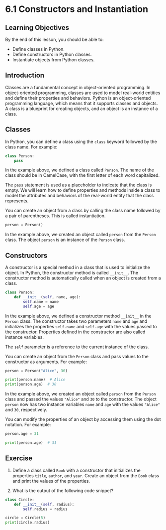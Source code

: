 # 6.1 Constructors and Instantiation

## Learning Objectives

By the end of this lesson, you should be able to:

- Define classes in Python.
- Define constructors in Python classes.
- Instantiate objects from Python classes.

## Introduction

Classes are a fundamental concept in object-oriented programming. In object-oriented programming, classes are used to model real-world entities and define their properties and behaviors. Python is an object-oriented programming language, which means that it supports classes and objects. A class is a blueprint for creating objects, and an object is an instance of a class.

## Classes

In Python, you can define a class using the `class` keyword followed by the class name. For example:

```python
class Person:
    pass
```

In the example above, we defined a class called `Person`. The name of the class should be in CamelCase, with the first letter of each word capitalized.

The `pass` statement is used as a placeholder to indicate that the class is empty. We will learn how to define properties and methods inside a class to model the attributes and behaviors of the real-world entity that the class represents.

You can create an object from a class by calling the class name followed by a pair of parentheses. This is called instantiation.

```python
person = Person()
```

In the example above, we created an object called `person` from the `Person` class. The object `person` is an instance of the `Person` class.

## Constructors

A constructor is a special method in a class that is used to initialize the object. In Python, the constructor method is called `__init__`. The constructor method is automatically called when an object is created from a class.

```python
class Person:
    def __init__(self, name, age):
        self.name = name
        self.age = age
```

In the example above, we defined a constructor method `__init__` in the `Person` class. The constructor takes two parameters `name` and `age` and initializes the properties `self.name` and `self.age` with the values passed to the constructor. Properties defined in the constructor are also called instance variables.

The `self` parameter is a reference to the current instance of the class.

You can create an object from the `Person` class and pass values to the constructor as arguments. For example:

```python
person = Person("Alice", 30)

print(person.name)  # Alice
print(person.age)  # 30
```

In the example above, we created an object called `person` from the `Person` class and passed the values `"Alice"` and `30` to the constructor. The object `person` now has two instance variables `name` and `age` with the values `"Alice"` and `30`, respectively.

You can modify the properties of an object by accessing them using the dot notation. For example:

```python
person.age = 31

print(person.age)  # 31
```

## Exercise

1. Define a class called `Book` with a constructor that initializes the properties `title`, `author`, and `year`. Create an object from the `Book` class and print the values of the properties.

2. What is the output of the following code snippet?

```python
class Circle:
    def __init__(self, radius):
        self.radius = radius

circle = Circle(5)
print(circle.radius)
```
